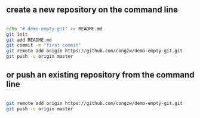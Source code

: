 ﻿## create a new repository on the command line

```sh

echo "# demo-empty-git" >> README.md
git init
git add README.md
git commit -m "first commit"
git remote add origin https://github.com/congzw/demo-empty-git.git
git push -u origin master

```
## or push an existing repository from the command line

```sh

git remote add origin https://github.com/congzw/demo-empty-git.git
git push -u origin master

```